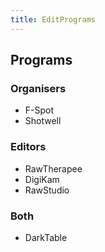 ```yaml
---
title: EditPrograms
---
```


## Programs ##

### Organisers

* F-Spot
* Shotwell

### Editors

* RawTherapee
* DigiKam
* RawStudio

### Both

* DarkTable
